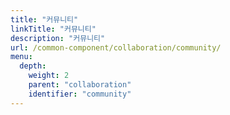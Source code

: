 ```yaml
---
title: "커뮤니티"
linkTitle: "커뮤니티"
description: "커뮤니티"
url: /common-component/collaboration/community/
menu:
  depth:
    weight: 2
    parent: "collaboration"
    identifier: "community"
---
```

